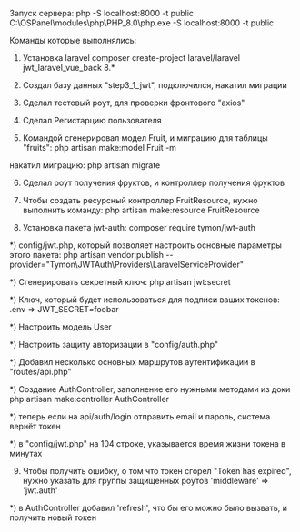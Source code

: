 Запуск сервера: 
php -S localhost:8000 -t public
C:\OSPanel\modules\php\PHP_8.0\php.exe -S localhost:8000 -t public

Команды которые выполнялись:

1. Установка laravel
composer create-project laravel/laravel jwt_laravel_vue_back 8.*

2. Создал базу данных "step3_1_jwt", подключился, накатил миграции

3. Сделал тестовый роут, для проверки фронтового "axios"

4. Сделал Регистарцию пользователя

5. Командой сгенерировал модел Fruit, и миграцию для таблицы "fruits":
php artisan make:model Fruit -m

накатил миграцию:
php artisan migrate

6. Сделал роут получения фруктов, и контроллер получения фруктов

7. Чтобы создать ресурсный контроллер FruitResource, нужно выполнить команду:
php artisan make:resource FruitResource

8. Установка пакета jwt-auth:
composer require tymon/jwt-auth

*) config/jwt.php, который позволяет настроить основные параметры этого пакета:
php artisan vendor:publish --provider="Tymon\JWTAuth\Providers\LaravelServiceProvider"

*) Сгенерировать секретный ключ:
php artisan jwt:secret

*) Ключ, который будет использоваться для подписи ваших токенов:
.env => JWT_SECRET=foobar

*) Настроить модель User

*) Настроить защиту авторизации в "config/auth.php"

*) Добавил несколько основных маршрутов аутентификации в "routes/api.php"

*) Создание AuthController, заполнение его нужными методами из доки
php artisan make:controller AuthController

*) теперь если на api/auth/login отправить email и пароль, система вернёт токен

*) в "config/jwt.php" на 104 строке, указывается время жизни токена в минутах

9. Чтобы получить ошибку, о том что токен сгорел "Token has expired", нужно указать для группы защищенных роутов
   'middleware' => 'jwt.auth' 

*) в AuthController добавил 'refresh', что бы его можно было вызвать, и получить новый токен
